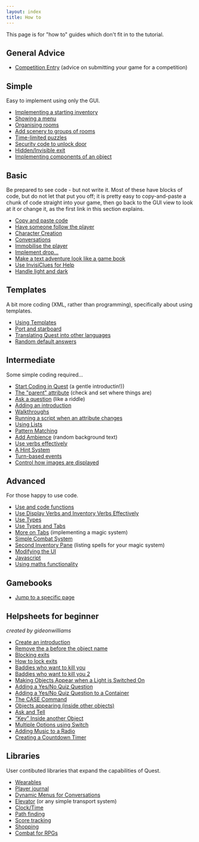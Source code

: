 ```yaml
---
layout: index
title: How to
---
```


This page is for "how to" guides which don't fit in to the tutorial.


General Advice
--------------

-   [Competition Entry](competition_entry.html) (advice on submitting your game for a competition)



Simple
------

Easy to implement using only the GUI.

-   [Implementing a starting inventory](starting_inventory.html)
-   [Showing a menu](showing_a_menu.html)
-   [Organising rooms](organise_rooms.html)
-   [Add scenery to groups of rooms](scenery.html)
-   [Time-limited puzzles](timelimitedpuzzles.html)
-   [Security code to unlock door](unlockdoor.html)
-   [Hidden/Invisible exit](hiddenexit.html)
-   [Implementing components of an object](implementing_components_of_an_object.html)


Basic
-----

Be prepared to see code - but not write it. Most of these have blocks of code, but do not let that put you off; it is pretty easy to copy-and-paste a chunk of code straight into your game, then go back to the GUI view to look at it or change it, as the first link in this section explains.

-   [Copy and paste code](copy_and_paste_code.html)
-   [Have someone follow the player](following.html)
-   [Character Creation](character_creation.html)
-   [Conversations](conversations.html)
-   [Immobilise the player](immobilise_the_player.html)
-   [Implement drop...](implement_drop....html)
-   [Make a text adventure look like a game book](text_adventure_gamebook.html)
-   [Use InvisiClues for Help](invisiclues.html)
-   [Handle light and dark](light_and_dark.html)


Templates
---------

A bit more coding (XML, rather than programming), specifically about using templates.

-   [Using Templates](using_templates.html)
-   [Port and starboard](port_and_starboard.html)
-   [Translating Quest into other languages](translating_quest.html)
-   [Random default answers](random_default_answers.html)


Intermediate
------------

Some simple coding required...

-   [Start Coding in Quest](coding.html) (a gentle introductin!))
-   [The "parent" attribute](parent.html) (check and set where things are)
-   [Ask a question](ask_a_question.html) (like a riddle)
-   [Adding an introduction](adding_introduction_text.html)
-   [Walkthroughs](walkthroughs.html)
-   [Running a script when an attribute changes](change_scripts.html)
-   [Using Lists](using_lists.html)
-   [Pattern Matching](pattern_matching.html)
-   [Add Ambience](ambience.html) (random background text)
-   [Use verbs effectively](using_verbs.html)
-   [A Hint System](a_hint_system.html)
-   [Turn-based events](turn_based_events.html)
-   [Control how images are displayed](imagedisplay.html)


Advanced
-------------
For those happy to use code.

-   [Use and code functions](using_functions.html)
-   [Use Display Verbs and Inventory Verbs Effectively](display_verbs.html)
-   [Use Types](using_types.html)
-   [Use Types and Tabs](using_types_and_tabs__advanced_.html)
-   [More on Tabs](more_on_tabs__advanced_.html) (implementing a magic system)
-   [Simple Combat System](simple_combat_system__advanced_.html)
-   [Second Inventory Pane](second_inventory_pane__advanced_.html) (listing spells for your magic system)
-   [Modifying the UI](modifying_the_ui__advanced_.html)
-   [Javascript](javascript.html)
-   [Using maths functionality](use_maths_functionality.html)


Gamebooks
---------

-   [Jump to a specific page](pagepreview.html)

Helpsheets for beginner
-----------------------

*created by gideonwilliams*

-   [Create an introduction](hs_introduction.html)
-   [Remove the a before the object name](hs_removea.html)
-   [Blocking exits](hs_blockingexit.html)
-   [How to lock exits](hs_lockedexits.html)
-   [Baddies who want to kill you](hs_baddy1.html)
-   [Baddies who want to kill you 2](hs_baddy2.html)
-   [Making Objects Appear when a Light is Switched On](hs_objectsappear.html)
-   [Adding a Yes/No Quiz Question](hs_addingquestion1.html)
-   [Adding a Yes/No Quiz Question to a Container](hs_addingquestion2.html)
-   [The CASE Command](hs_case.html)
-   [Objects appearing (inside other objects)](hs_appearingobjects.html)
-   [Ask and Tell](hs_asktell.html)
-   [“Key” Inside another Object](hs_keyinside.html)
-   [Multiple Options using Switch](hs_multiple.html)
-   [Adding Music to a Radio](hs_radio.html)
-   [Creating a Countdown Timer](hs_countdown.html)



Libraries
---------

User contibuted libraries that expand the capabilities of Quest.

-   [Wearables](../libraries/clothing_library2.html)
-   [Player journal](../libraries/journal_library.html)
-   [Dynamic Menus for Conversations](../libraries/dynamic_menus_for_conversations.html)
-   [Elevator](../libraries/elevator.html) (or any simple transport system)
-   [Clock/Time](../libraries/clock_library.html)
-   [Path finding](../libraries/path_library.html)
-   [Score tracking](../libraries/score_library.html)
-   [Shopping](../libraries/shopping_library.html)
-   [Combat for RPGs](../libraries/combat_library.html)

